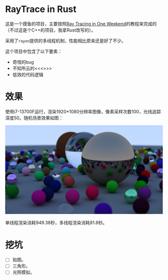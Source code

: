 # RayTrace in Rust

这是一个摸鱼的项目，主要按照[Ray Tracing in One Weekend](https://raytracing.github.io/books/RayTracingInOneWeekend.html)的教程来完成的（不过这是个C++的项目，我拿Rust改写的）。

采用了`rayon`提供的多线程机制，性能相比原来还是好了不少。

这个项目中包含了以下要素：

- 奇怪的bug
- 不知所云的<<<>>>
- 低效的代码逻辑

# 效果

使用i7-13700F运行，渲染1920*1080分辨率图像，像素采样次数100，光线追踪深度50。随机场景效果如图：

![](.assets/random_scene_sphere.png)

单线程渲染消耗949.38秒，多线程渲染消耗81.8秒。

# 挖坑

- [ ] 贴图。
- [ ] 三角形。
- [ ] 光照模拟。